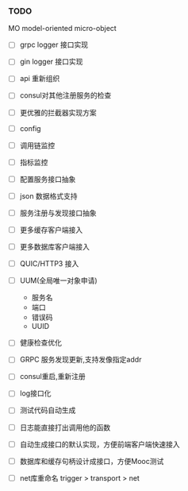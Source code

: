 ### TODO

MO
    model-oriented
    micro-object


- [ ] grpc logger 接口实现
- [ ] gin logger 接口实现
- [ ] api 重新组织
- [ ] consul对其他注册服务的检查
- [ ] 更优雅的拦截器实现方案
- [ ] config
- [ ] 调用链监控
- [ ] 指标监控
- [ ] 配置服务接口抽象
- [ ] json 数据格式支持
- [ ] 服务注册与发现接口抽象
- [ ] 更多缓存客户端接入
- [ ] 更多数据库客户端接入
- [ ] QUIC/HTTP3 接入
- [ ] UUM(全局唯一对象申请)
    - 服务名
    - 端口
    - 错误码
    - UUID

- [ ] 健康检查优化
- [ ] GRPC 服务发现更新,支持发像指定addr
- [ ] consul重启,重新注册
- [ ] log接口化
- [ ] 测试代码自动生成
- [ ] 日志能直接打出调用他的函数
- [ ] 自动生成接口的默认实现，方便前端客户端快速接入
- [ ] 数据库和缓存句柄设计成接口，方便Mooc测试
- [ ] net库重命名 trigger > transport > net
